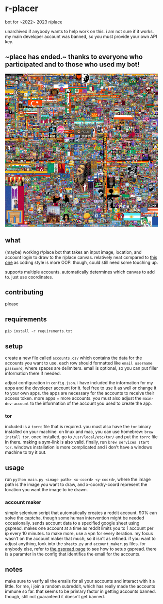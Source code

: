 # r-placer
bot for ~2022~ 2023 r/place

unarchived if anybody wants to help work on this. i am not sure if it works. my main developer account was banned, so you must provide your own API key.

## ~place has ended.~ thanks to everyone who participated and to those who used my bot!
![place.png](/place.jpg)

## what
(maybe) working r/place bot that takes an input image, location, and account login to draw to the r/place canvas. relatively neat compared to [this one](https://github.com/rdeepak2002/reddit-place-script-2022) as coding style is more OOP. though, could still need some touching up.

supports multiple accounts.
automatically determines which canvas to add to. just use coordinates.
## contributing
please

## requirements
`pip install -r requirements.txt`

## setup
create a new file called `accounts.csv` which contains the data for the accounts you want to use. each row should formatted like `email username password`, where spaces are delimiters. email is optional, so you can put filler information there if needed.

adjust configuration in `config.json`. i have included the information for my apps and the developer account for it. feel free to use it as well or change it to your own apps. the apps are necessary for the accounts to receive their access token. more apps = more accounts. you must also adjust the `main-dev-account` to the information of the account you used to create the app.

### tor
included is a `torrc` file that is required. you must also have the `tor` binary installed on your machine. on linux and mac, you can use homebrew: `brew install tor`. once installed, go to `/usr/local/etc/tor/` and put the `torrc` file in there. making a sym-link is also valid. finally, run `brew services start tor`. windows installation is more complicated and i don't have a windows machine to try it out.


## usage
run `python main.py <image path> <x-coord> <y-coord>`, where the image path is the image you want to draw, and x-coord/y-coord represent the location you want the image to be drawn.
### account maker
simple selenium script that automatically creates a reddit account. 90% can solve the captcha, though some human intervention might be needed occasionally. sends account data to a specified google sheet using gspread. makes one account at a time as reddit limits you to 1 account per ip every 10 minutes. to make more, use a vpn for every iteration. my focus wasn't on the account maker that much, so it isn't as refined. if you want to adjust anything, look into the `sheets.py` and `account_maker.py` files. for anybody else, refer to [the gspread page](https://docs.gspread.org/en/latest/) to see how to setup gspread. there is a paramter in the config that identifies the email for the accounts.

## notes
make sure to verify all the emails for all your accounts and interact with it a little. for me, i join a random subreddit, which has really made the accounts immune so far. that seems to be primary factor in getting accounts banned. though, still not guaranteed it doesn't get banned.  
